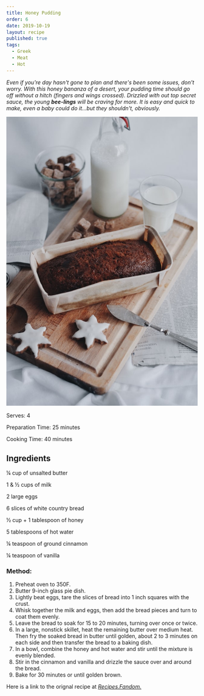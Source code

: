 ```yaml
---
title: Honey Pudding
order: 6
date: 2019-10-19
layout: recipe
published: true
tags:
  - Greek
  - Meat
  - Hot
---
```

*Even if you're day hasn't gone to plan and there's been some issues, don't worry. With this honey bananza of a desert, your pudding time should go off without a hitch (fingers and wings crossed). Drizzled with out top secret sauce, the young **bee-lings** will be craving for more. It is easy and quick to make, even a baby could do it...but they shouldn't, obviously.* 

![](../uploads/caroline-hernandez-xlka0cjabus-unsplash.jpg "Photo by Caroline Hernandez on Unsplash")



Serves: 4

Preparation Time: 25 minutes

Cooking Time: 40 minutes

## Ingredients

¼ cup of unsalted butter

1 & ½ cups of milk

2 large eggs

6 slices of white country bread

½ cup + 1 tablespoon of honey

5 tablespoons of hot water

¼ teaspoon of ground cinnamon

¼ teaspoon of vanilla

### Method:

1. Preheat oven to 350F.
2. Butter 9-inch glass pie dish.
3. Lightly beat eggs, tare the slices of bread into 1 inch squares with the crust.
4. Whisk together the milk and eggs, then add the bread pieces and turn to coat them evenly. 
5. Leave the bread to soak for 15 to 20 minutes, turning over once or twice.
6. In a large, nonstick skillet, heat the remaining butter over medium heat. Then fry the soaked bread in butter until golden, about 2 to 3 minutes on each side and then transfer the bread to a baking dish.
7. In a bowl, combine the honey and hot water and stir until the mixture is evenly blended. 
8. Stir in the cinnamon and vanilla and drizzle the sauce over and around the bread.
9. Bake for 30 minutes or until golden brown.

Here is a link to the orignal recipe at *[Recipes.Fandom.](https://recipes.fandom.com/wiki/Honey_Pudding)*